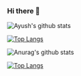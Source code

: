 ### Hi there 👋

<!--
**ayush52056/ayush52056** is a ✨ _special_ ✨ repository because its `README.md` (this file) appears on your GitHub profile.

Here are some ideas to get you started:

- 🔭 I’m currently working on ...
- 🌱 I’m currently learning ...
- 👯 I’m looking to collaborate on ...
- 🤔 I’m looking for help with ...
- 💬 Ask me about ...
- 📫 How to reach me: ...
- 😄 Pronouns: ...
- ⚡ Fun fact: ...
-->
![Ayush's github stats](https://github-readme-stats.vercel.app/api?username=ayush52056&show_icons=true&theme=default)


[![Top Langs](https://github-readme-stats.vercel.app/api/top-langs/?username=ayush52056&count_private=true&layout=compact)](https://github.com/ayush52056/github-readme-stats)


![Anurag's github stats](https://github-readme-stats.vercel.app/api?username=anuraghazra&count_private=true)


[![Top Langs](https://github-readme-stats.vercel.app/api/top-langs/?username=ayush52056&langs_count=8)](https://github.com/ayush52056/github-readme-stats)

